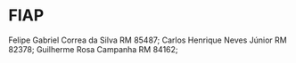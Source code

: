 # FIAP

Felipe Gabriel Correa da Silva RM 85487;
Carlos Henrique Neves Júnior RM 82378;
Guilherme Rosa Campanha RM 84162;
